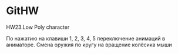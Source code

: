 # GitHW
HW23.Low Poly character

По нажатию на клавиши 1, 2, 3, 4, 5  переключение анимаций в аниматоре.
Смена оружия по кругу на вращение колёсика мыши



